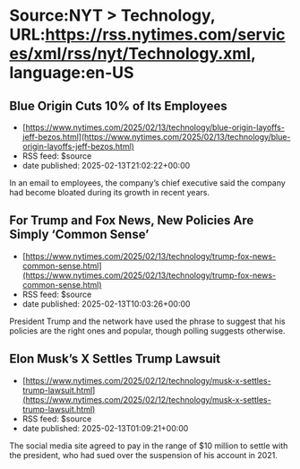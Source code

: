 # Source:NYT > Technology, URL:https://rss.nytimes.com/services/xml/rss/nyt/Technology.xml, language:en-US

## Blue Origin Cuts 10% of Its Employees
 - [https://www.nytimes.com/2025/02/13/technology/blue-origin-layoffs-jeff-bezos.html](https://www.nytimes.com/2025/02/13/technology/blue-origin-layoffs-jeff-bezos.html)
 - RSS feed: $source
 - date published: 2025-02-13T21:02:22+00:00

In an email to employees, the company’s chief executive said the company had become bloated during its growth in recent years.

## For Trump and Fox News, New Policies Are Simply ‘Common Sense’
 - [https://www.nytimes.com/2025/02/13/technology/trump-fox-news-common-sense.html](https://www.nytimes.com/2025/02/13/technology/trump-fox-news-common-sense.html)
 - RSS feed: $source
 - date published: 2025-02-13T10:03:26+00:00

President Trump and the network have used the phrase to suggest that his policies are the right ones and popular, though polling suggests otherwise.

## Elon Musk’s X Settles Trump Lawsuit
 - [https://www.nytimes.com/2025/02/12/technology/musk-x-settles-trump-lawsuit.html](https://www.nytimes.com/2025/02/12/technology/musk-x-settles-trump-lawsuit.html)
 - RSS feed: $source
 - date published: 2025-02-13T01:09:21+00:00

The social media site agreed to pay in the range of $10 million to settle with the president, who had sued over the suspension of his account in 2021.

